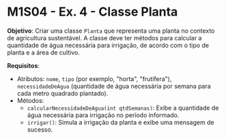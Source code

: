 # M1S04 - Ex. 4 - Classe Planta

**Objetivo**: Criar uma classe `Planta` que representa uma planta no contexto de agricultura sustentável. A classe deve ter métodos para calcular a quantidade de água necessária para irrigação, de acordo com o tipo de planta e a área de cultivo.

**Requisitos**:

- Atributos: `nome`, `tipo` (por exemplo, "horta", "frutífera"), `necessidadeDeAgua` (quantidade de água necessária por semana para cada metro quadrado plantado).
- Métodos:
  - `calcularNecessidadeDeAgua(int qtdSemanas)`: Exibe a quantidade de água necessária para irrigação no período informado.
  - `irrigar()`: Simula a irrigação da planta e exibe uma mensagem de sucesso.
